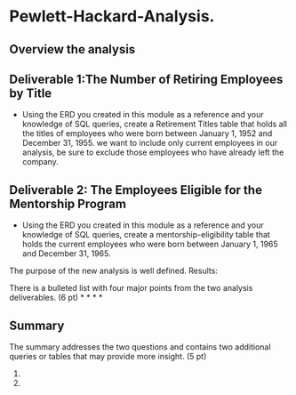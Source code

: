 # Pewlett-Hackard-Analysis.
## Overview the analysis


## Deliverable 1:The Number of Retiring Employees by Title
* Using the ERD you created in this module as a reference and your knowledge of SQL queries, create a Retirement Titles table that holds all the titles of employees who were born between January 1, 1952 and December 31, 1955. we want to include only current employees in our analysis, be sure to exclude those employees who have already left the company.


## Deliverable 2: The Employees Eligible for the Mentorship Program
* Using the ERD you created in this module as a reference and your knowledge of SQL queries, create a mentorship-eligibility table that holds the current employees who were born between January 1, 1965 and December 31, 1965.





The purpose of the new analysis is well defined. 
Results:

There is a bulleted list with four major points from the two analysis deliverables. (6 pt)
*
*
*
*

## Summary

The summary addresses the two questions and contains two additional queries or tables that may provide more insight. (5 pt)

 1.           
 2. 
